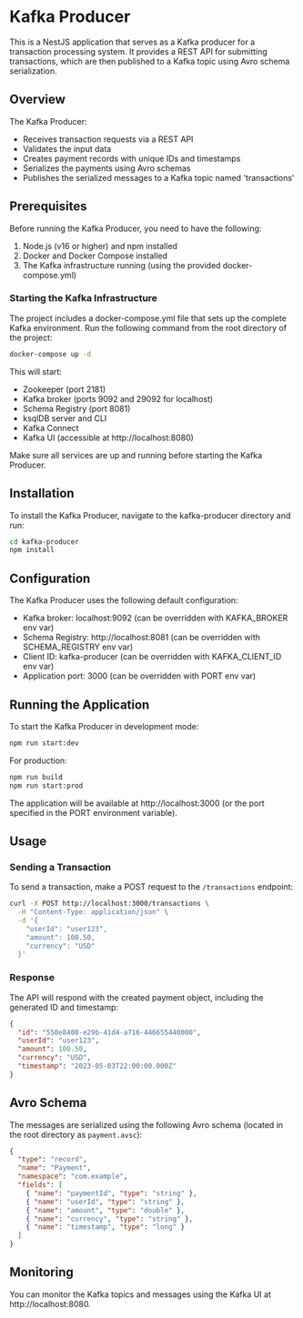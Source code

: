 # Kafka Producer

This is a NestJS application that serves as a Kafka producer for a transaction processing system. It provides a REST API for submitting transactions, which are then published to a Kafka topic using Avro schema serialization.

## Overview

The Kafka Producer:
- Receives transaction requests via a REST API
- Validates the input data
- Creates payment records with unique IDs and timestamps
- Serializes the payments using Avro schemas
- Publishes the serialized messages to a Kafka topic named 'transactions'

## Prerequisites

Before running the Kafka Producer, you need to have the following:

1. Node.js (v16 or higher) and npm installed
2. Docker and Docker Compose installed
3. The Kafka infrastructure running (using the provided docker-compose.yml)

### Starting the Kafka Infrastructure

The project includes a docker-compose.yml file that sets up the complete Kafka environment. Run the following command from the root directory of the project:

```bash
docker-compose up -d
```

This will start:
- Zookeeper (port 2181)
- Kafka broker (ports 9092 and 29092 for localhost)
- Schema Registry (port 8081)
- ksqlDB server and CLI
- Kafka Connect
- Kafka UI (accessible at http://localhost:8080)

Make sure all services are up and running before starting the Kafka Producer.

## Installation

To install the Kafka Producer, navigate to the kafka-producer directory and run:

```bash
cd kafka-producer
npm install
```

## Configuration

The Kafka Producer uses the following default configuration:

- Kafka broker: localhost:9092 (can be overridden with KAFKA_BROKER env var)
- Schema Registry: http://localhost:8081 (can be overridden with SCHEMA_REGISTRY env var)
- Client ID: kafka-producer (can be overridden with KAFKA_CLIENT_ID env var)
- Application port: 3000 (can be overridden with PORT env var)

## Running the Application

To start the Kafka Producer in development mode:

```bash
npm run start:dev
```

For production:

```bash
npm run build
npm run start:prod
```

The application will be available at http://localhost:3000 (or the port specified in the PORT environment variable).

## Usage

### Sending a Transaction

To send a transaction, make a POST request to the `/transactions` endpoint:

```bash
curl -X POST http://localhost:3000/transactions \
  -H "Content-Type: application/json" \
  -d '{
    "userId": "user123",
    "amount": 100.50,
    "currency": "USD"
  }'
```

### Response

The API will respond with the created payment object, including the generated ID and timestamp:

```json
{
  "id": "550e8400-e29b-41d4-a716-446655440000",
  "userId": "user123",
  "amount": 100.50,
  "currency": "USD",
  "timestamp": "2023-05-03T22:00:00.000Z"
}
```

## Avro Schema

The messages are serialized using the following Avro schema (located in the root directory as `payment.avsc`):

```json
{
  "type": "record",
  "name": "Payment",
  "namespace": "com.example",
  "fields": [
    { "name": "paymentId", "type": "string" },
    { "name": "userId", "type": "string" },
    { "name": "amount", "type": "double" },
    { "name": "currency", "type": "string" },
    { "name": "timestamp", "type": "long" }
  ]
}
```

## Monitoring

You can monitor the Kafka topics and messages using the Kafka UI at http://localhost:8080.
